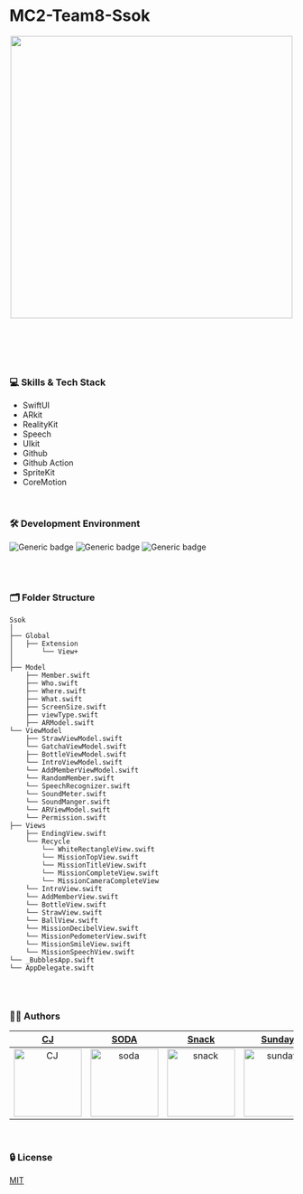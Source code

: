 # MC2-Team8-Ssok

<div align="center"> 

<!-- <img width="1512" alt="image" src=""> -->
<img src="https://github.com/DeveloperAcademy-POSTECH/MC2-Team8-5YearsOldGap/assets/54494793/f740ffb4-ba44-4c9b-b66b-0035a4bd55b5" height="500">

<br/><br/>
    
</div>

<!-- ### 📱 Screenshots
<br/>

<div align="center"> 

</div> -->

<br/>

### 💻 Skills & Tech Stack
* SwiftUI
* ARkit
* RealityKit
* Speech
* UIkit
* Github
* Github Action
* SpriteKit
* CoreMotion

<br/>

### 🛠 Development Environment

![Generic badge](https://img.shields.io/badge/iOS-16.2+-lightgrey.svg) ![Generic badge](https://img.shields.io/badge/Xcode-14.3-blue.svg) ![Generic badge](https://img.shields.io/badge/Swift-5.8-purple.svg)

<br/>

<!-- ### 🔀 Git branch & Git Flow

```
develop(default)

feature/47-get-user-location

release/v1.0.0

hotfix/71-update-to-adapt-color-extension
``` -->

<br/>

### 🗂 Folder Structure
```
Ssok
│ 
├── Global
│   ├── Extension
│       └── View+
│ 
├── Model
    ├── Member.swift
    ├── Who.swift
    ├── Where.swift
    ├── What.swift
    ├── ScreenSize.swift
    ├── viewType.swift
    ├── ARModel.swift
└── ViewModel
    ├── StrawViewModel.swift
    └── GatchaViewModel.swift
    ├── BottleViewModel.swift
    └── IntroViewModel.swift
    └── AddMemberViewModel.swift
    └── RandomMember.swift
    └── SpeechRecognizer.swift
    └── SoundMeter.swift
    └── SoundManger.swift
    └── ARViewModel.swift
    └── Permission.swift
├── Views
    ├── EndingView.swift
    └── Recycle
        └── WhiteRectangleView.swift
        └── MissionTopView.swift
        └── MissionTitleView.swift
        └── MissionCompleteView.swift
        └── MissionCameraCompleteView
    └── IntroView.swift
    └── AddMemberView.swift
    └── BottleView.swift
    └── StrawView.swift
    └── BallView.swift
    └── MissionDecibelView.swift
    └── MissionPedometerView.swift
    └── MissionSmileView.swift
    └── MissionSpeechView.swift
└── _BubblesApp.swift
└── AppDelegate.swift


```

<br/>

  
### 🧑‍💻 Authors

<div align="center"> 
  
| [CJ](https://github.com/ChangJin-Lee) | [SODA](https://github.com/minnnidev) | [Snack](https://github.com/snacknam) | [Sunday](https://github.com/sunhofficial) | [Jinnie](https://github.com/wldms3632) | [Pin](https://github.com/pingse) | 
|:---:|:---:|:---:|:---:|:---:|:---:|
|<img width="120" alt="CJ" src="https://github.com/DeveloperAcademy-POSTECH/MC2-Team8-Ssok/assets/54494793/b03b4ddd-6a1a-4f21-a82a-5430ad2f78e6">|<img width="120" alt="soda" src="https://user-images.githubusercontent.com/54494793/236249508-466a7f22-9d1e-4765-842b-dccfc0ffc4e7.png">|<img width="120" alt="snack" src="https://user-images.githubusercontent.com/54494793/236249410-4011ee85-efe0-4ecb-bf06-da27a7073624.png">|<img width="120" alt="sunday" src="https://user-images.githubusercontent.com/54494793/236249514-20625882-8c70-4835-b081-958360a578ed.png">|<img width="120" alt="jinnie" src="https://user-images.githubusercontent.com/54494793/236249517-7aff696a-458f-4145-8a25-74d8e0e763b9.png">|<img width="120" alt="pin" src="https://user-images.githubusercontent.com/54494793/236249499-c216965e-333a-495a-a9f5-e9842fc47c28.png">|

  
</div>

<br/>

### 🔒 License

[MIT](https://choosealicense.com/licenses/mit/)
